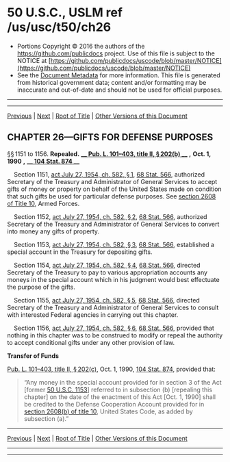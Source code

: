 ---
---

# 50 U.S.C., USLM ref /us/usc/t50/ch26

* Portions Copyright © 2016 the authors of the https://github.com/publicdocs project.
  Use of this file is subject to the NOTICE at [https://github.com/publicdocs/uscode/blob/master/NOTICE](https://github.com/publicdocs/uscode/blob/master/NOTICE)
* See the [Document Metadata](././../../../..//README.md) for more information.
  This file is generated from historical government data; content and/or formatting may be inaccurate and out-of-date and should not be used for official purposes.

----------
----------

[Previous](./../../../..//us/usc/t50/ch25/m__us_usc_t50_s1125.md) | [Next](./../../../..//us/usc/t50/ch27/m__us_usc_t50_ch27.md) | [Root of Title](./../../../../) | [Other Versions of this Document](https://publicdocs.github.io/go/links?ns=uslm&ref=%2Fus%2Fusc%2Ft50%2Fch26)

## CHAPTER 26—GIFTS FOR DEFENSE PURPOSES

§§ 1151 to 1156. __Repealed.__  __[__  __Pub. L. 101–403, title II, § 202(b)__  __][/us/pl/101/403/s202/b]__  __,__  __Oct. 1, 1990__  __,__  __[__  __104 Stat. 874__  __][/us/stat/104/874]__ 

    Section 1151, [act July 27, 1954, ch. 582, § 1][/us/act/1954-07-27/ch582/s1], [68 Stat. 566][/us/stat/68/566], authorized Secretary of the Treasury and Administrator of General Services to accept gifts of money or property on behalf of the United States made on condition that such gifts be used for particular defense purposes. See [section 2608 of Title 10][/us/usc/t10/s2608], Armed Forces.

    Section 1152, [act July 27, 1954, ch. 582, § 2][/us/act/1954-07-27/ch582/s2], [68 Stat. 566][/us/stat/68/566], authorized Secretary of the Treasury and Administrator of General Services to convert into money any gifts of property.

    Section 1153, [act July 27, 1954, ch. 582, § 3][/us/act/1954-07-27/ch582/s3], [68 Stat. 566][/us/stat/68/566], established a special account in the Treasury for depositing gifts.

    Section 1154, [act July 27, 1954, ch. 582, § 4][/us/act/1954-07-27/ch582/s4], [68 Stat. 566][/us/stat/68/566], directed Secretary of the Treasury to pay to various appropriation accounts any moneys in the special account which in his judgment would best effectuate the purpose of the gifts.

    Section 1155, [act July 27, 1954, ch. 582, § 5][/us/act/1954-07-27/ch582/s5], [68 Stat. 566][/us/stat/68/566], directed Secretary of the Treasury and Administrator of General Services to consult with interested Federal agencies in carrying out this chapter.

    Section 1156, [act July 27, 1954, ch. 582, § 6][/us/act/1954-07-27/ch582/s6], [68 Stat. 566][/us/stat/68/566], provided that nothing in this chapter was to be construed to modify or repeal the authority to accept conditional gifts under any other provision of law.

 __Transfer of Funds__ 

[Pub. L. 101–403, title II, § 202(c)][/us/pl/101/403/s202/c], Oct. 1, 1990, [104 Stat. 874][/us/stat/104/874], provided that: 

> “Any money in the special account provided for in section 3 of the Act \[former [50 U.S.C. 1153][/us/usc/t50/s1153]\] referred to in subsection (b) \[repealing this chapter\] on the date of the enactment of this Act \[Oct. 1, 1990\] shall be credited to the Defense Cooperation Account provided for in [section 2608(b) of title 10][/us/usc/t10/s2608/b], United States Code, as added by subsection (a).”

----------

[Previous](./../../../..//us/usc/t50/ch25/m__us_usc_t50_s1125.md) | [Next](./../../../..//us/usc/t50/ch27/m__us_usc_t50_ch27.md) | [Root of Title](./../../../../) | [Other Versions of this Document](https://publicdocs.github.io/go/links?ns=uslm&ref=%2Fus%2Fusc%2Ft50%2Fch26)

----------
----------

[/us/pl/101/403/s202/b]: https://publicdocs.github.io/go/links?ns=uslm&ref=%2Fus%2Fpl%2F101%2F403%2Fs202%2Fb
[/us/stat/104/874]: https://publicdocs.github.io/go/links?ns=uslm&ref=%2Fus%2Fstat%2F104%2F874
[/us/act/1954-07-27/ch582/s1]: https://publicdocs.github.io/go/links?ns=uslm&ref=%2Fus%2Fact%2F1954-07-27%2Fch582%2Fs1
[/us/stat/68/566]: https://publicdocs.github.io/go/links?ns=uslm&ref=%2Fus%2Fstat%2F68%2F566
[/us/usc/t10/s2608]: https://publicdocs.github.io/go/links?ns=uslm&ref=%2Fus%2Fusc%2Ft10%2Fs2608
[/us/act/1954-07-27/ch582/s2]: https://publicdocs.github.io/go/links?ns=uslm&ref=%2Fus%2Fact%2F1954-07-27%2Fch582%2Fs2
[/us/stat/68/566]: https://publicdocs.github.io/go/links?ns=uslm&ref=%2Fus%2Fstat%2F68%2F566
[/us/act/1954-07-27/ch582/s3]: https://publicdocs.github.io/go/links?ns=uslm&ref=%2Fus%2Fact%2F1954-07-27%2Fch582%2Fs3
[/us/stat/68/566]: https://publicdocs.github.io/go/links?ns=uslm&ref=%2Fus%2Fstat%2F68%2F566
[/us/act/1954-07-27/ch582/s4]: https://publicdocs.github.io/go/links?ns=uslm&ref=%2Fus%2Fact%2F1954-07-27%2Fch582%2Fs4
[/us/stat/68/566]: https://publicdocs.github.io/go/links?ns=uslm&ref=%2Fus%2Fstat%2F68%2F566
[/us/act/1954-07-27/ch582/s5]: https://publicdocs.github.io/go/links?ns=uslm&ref=%2Fus%2Fact%2F1954-07-27%2Fch582%2Fs5
[/us/stat/68/566]: https://publicdocs.github.io/go/links?ns=uslm&ref=%2Fus%2Fstat%2F68%2F566
[/us/act/1954-07-27/ch582/s6]: https://publicdocs.github.io/go/links?ns=uslm&ref=%2Fus%2Fact%2F1954-07-27%2Fch582%2Fs6
[/us/stat/68/566]: https://publicdocs.github.io/go/links?ns=uslm&ref=%2Fus%2Fstat%2F68%2F566
[/us/pl/101/403/s202/c]: https://publicdocs.github.io/go/links?ns=uslm&ref=%2Fus%2Fpl%2F101%2F403%2Fs202%2Fc
[/us/stat/104/874]: https://publicdocs.github.io/go/links?ns=uslm&ref=%2Fus%2Fstat%2F104%2F874
[/us/usc/t50/s1153]: https://publicdocs.github.io/go/links?ns=uslm&ref=%2Fus%2Fusc%2Ft50%2Fs1153
[/us/usc/t10/s2608/b]: https://publicdocs.github.io/go/links?ns=uslm&ref=%2Fus%2Fusc%2Ft10%2Fs2608%2Fb


